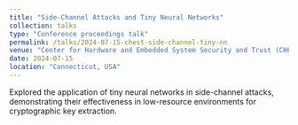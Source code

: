 ```yaml
---
title: "Side-Channel Attacks and Tiny Neural Networks"
collection: talks
type: "Conference proceedings talk"
permalink: /talks/2024-07-15-chest-side-channel-tiny-nn
venue: "Center for Hardware and Embedded System Security and Trust (CHEST) Annual Conference"
date: 2024-07-15
location: "Connecticut, USA"
---
```


Explored the application of tiny neural networks in side-channel attacks, demonstrating their effectiveness in low-resource environments for cryptographic key extraction.
